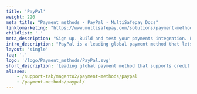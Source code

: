 ```yaml
---
title: 'PayPal'
weight: 220
meta_title: "Payment methods - PayPal - MultiSafepay Docs"
linktomarketing: "https://www.multisafepay.com/solutions/payment-methods/paypal"
childlist: '.'
meta_description: "Sign up. Build and test your payments integration. Explore our products and services. Use our API Reference, SDKs, and wrappers. Get support."
intro_description: "PayPal is a leading global payment method that lets customers pay by credit card or create a digital wallet linked to multiple payment methods."
layout: 'single'
faq: '.'
logo: '/logo/Payment_methods/PayPal.svg' 
short_description: 'Leading global payment method that supports credit cards and a digital wallet.'
aliases:
    - /support-tab/magento2/payment-methods/paypal
    - /payment-methods/paypal/
---
```

